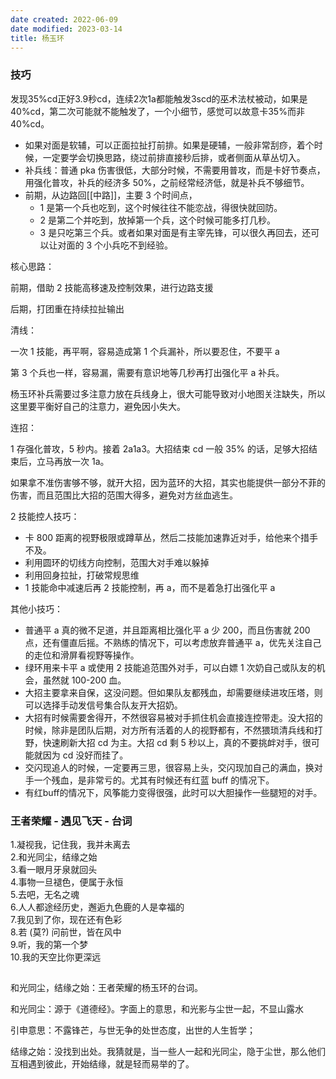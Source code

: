 ```yaml
---
date created: 2022-06-09
date modified: 2023-03-14
title: 杨玉环
---
```


### 技巧

发现35%cd正好3.9秒cd，连续2次1a都能触发3scd的巫术法杖被动，如果是40%cd，第二次可能就不能触发了，一个小细节，感觉可以故意卡35%而非40%cd。

- 如果对面是软辅，可以正面拉扯打前排。如果是硬辅，一般非常刮痧，着个时候，一定要学会切换思路，绕过前排直接秒后排，或者侧面从草丛切入。
- 补兵线：普通 pka 伤害很低，大部分时候，不需要用普攻，而是卡好节奏点，用强化普攻，补兵的经济多 50%，之前经常经济低，就是补兵不够细节。
- 前期，从边路回[[中路]]，主要 3 个时间点，
	- 1 是第一个兵也吃到，这个时候往往不能恋战，得很快就回防。
	- 2 是第二个并吃到，放掉第一个兵，这个时候可能多打几秒。
	- 3 是只吃第三个兵。或者如果对面是有主宰先锋，可以很久再回去，还可以让对面的 3 个小兵吃不到经验。

核心思路：

前期，借助 2 技能高移速及控制效果，进行边路支援

后期，打团重在持续拉扯输出

清线：

一次 1 技能，再平啊，容易造成第 1 个兵漏补，所以要忍住，不要平 a

第 3 个兵也一样，容易漏，需要有意识地等几秒再打出强化平 a 补兵。

杨玉环补兵需要过多注意力放在兵线身上，很大可能导致对小地图关注缺失，所以这里要平衡好自己的注意力，避免因小失大。

连招：

1 存强化普攻，5 秒内。接着 2a1a3。大招结束 cd 一般 35% 的话，足够大招结束后，立马再放一次 1a。

如果拿不准伤害够不够，就开大招，因为蓝环的大招，其实也能提供一部分不菲的伤害，而且范围比大招的范围大得多，避免对方丝血逃生。

2 技能控人技巧：

- 卡 800 距离的视野极限或蹲草丛，然后二技能加速靠近对手，给他来个措手不及。
- 利用圆环的切线方向控制，范围大对手难以躲掉
- 利用回身拉扯，打破常规思维
- 1 技能命中减速后再 2 技能控制，再 a，而不是着急打出强化平 a

其他小技巧：

- 普通平 a 真的微不足道，并且距离相比强化平 a 少 200，而且伤害就 200 点，还有僵直后摇。不熟练的情况下，可以考虑放弃普通平 a，优先关注自己的走位和滑屏看视野等操作。
- 绿环用来卡平 a 或使用 2 技能追范围外对手，可以白嫖 1 次奶自己或队友的机会，虽然就 100-200 血。
- 大招主要拿来自保，这没问题。但如果队友都残血，却需要继续进攻压塔，则可以选择手动发信号集合队友开大招奶。
- 大招有时候需要舍得开，不然很容易被对手抓住机会直接连控带走。没大招的时候，除非是团队后期，对方所有活着的人的视野都有，不然猥琐清兵线和打野，快速刷新大招 cd 为主。大招 cd 剩 5 秒以上，真的不要挑衅对手，很可能就因为 cd 没好而挂了。
- 交闪现追人的时候，一定要再三思，很容易上头，交闪现加自己的满血，换对手一个残血，是非常亏的。尤其有时候还有红蓝 buff 的情况下。
- 有红buff的情况下，风筝能力变得很强，此时可以大胆操作一些腿短的对手。

### 王者荣耀 - 遇见飞天 - 台词

1.凝视我，记住我，我并未离去  
2.和光同尘，结缘之始  
3.看一眼月牙泉就回头  
4.事物一旦褪色，便属于永恒  
5.去吧，无名之魂  
6.人人都途经历史，邂逅九色鹿的人是幸福的  
7.我见到了你，现在还有色彩  
8.若 (莫?) 问前世，皆在风中  
9.听，我的第一个梦  
10.我的天空比你更深远

##

和光同尘，结缘之始：王者荣耀的杨玉环的台词。

和光同尘：源于《道德经》。字面上的意思，和光影与尘世一起，不显山露水

引申意思：不露锋芒，与世无争的处世态度，出世的人生哲学；

结缘之始：没找到出处。我猜就是，当一些人一起和光同尘，隐于尘世，那么他们互相遇到彼此，开始结缘，就是轻而易举的了。
